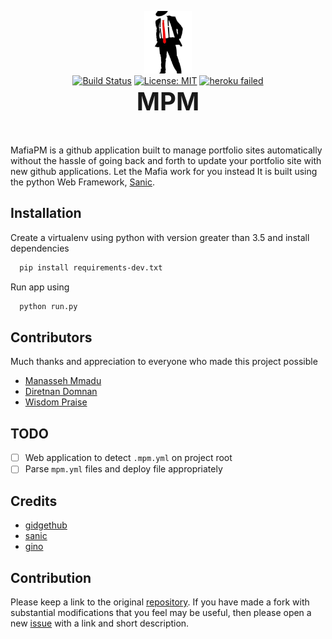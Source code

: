 <p align="center">
  <a href="https://bisoncorps.github.io/MafiaPM"> <img src="assets/MafiaPM.jpeg" height="100" /> </a> <br>
  <span> <a href="https://travis-ci.com/bisoncorps/MafiaPM"><img src="https://travis-ci.com/bisoncorps/MafiaPM.svg" alt="Build Status" height="18"></a> <a href="https://opensource.org/licenses/MIT"><img src="https://img.shields.io/badge/License-MIT-yellow.svg" alt="License: MIT" height="18"></a> <a href="https://mafiapm.herokuapp.com"><img src="https://heroku-badge.herokuapp.com/?app=mafiapm" data-canonical-source="https://heroku-badge.herokuapp.com/?app=mafiapm" alt="heroku failed" height="18"></a> </span> <br>
  <span> <b style="font-size: 40px;">MPM</b></span>
</p>
<br>

MafiaPM is a github application built to manage portfolio sites automatically without the hassle of going back and forth to update your portfolio site with new github applications. Let the Mafia work for you instead
It is built using the python Web Framework, [Sanic](http://github.com/huge-success/sanic/).

## Installation
Create a virtualenv using python with version greater than 3.5 and install dependencies
```bash
  pip install requirements-dev.txt
```
Run app using 
```bash
  python run.py
```

## Contributors

Much thanks and appreciation to everyone who made this project possible

- [Manasseh Mmadu](https://mensaah.github.io)
- [Diretnan Domnan](https://diretnandomnan.webnode.com)
- [Wisdom Praise](https://wizzywit.github.io)

## TODO

- [ ] Web application to detect `.mpm.yml` on project root
- [ ] Parse `mpm.yml` files and deploy file appropriately

## Credits

- [gidgethub](https://github.com/brettcannon/gidgethub/)
- [sanic](https://github.com/huge-success/sanic)
- [gino](https://github.com/fantix/gino)


## Contribution

Please keep a link to the original [repository](https://github.com/bisoncorps/MafiaPM). If you have made a fork with substantial modifications that you feel may be useful, then please open a new [issue](https://github.com/bisoncorps/MafiaPM/issues) with a link and short description.
